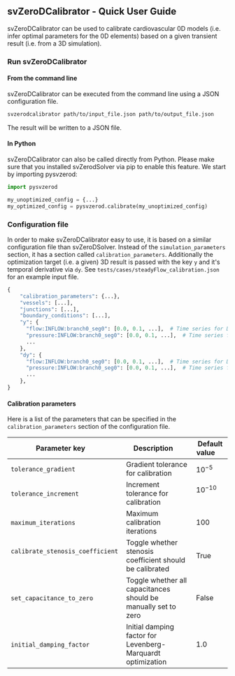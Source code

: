 ## svZeroDCalibrator - Quick User Guide

svZeroDCalibrator can be used to calibrate cardiovascular 0D models (i.e. infer optimal
parameters for the 0D elements) based on a given transient result (i.e. from a
3D simulation).

### Run svZeroDCalibrator

#### From the command line
svZeroDCalibrator can be executed from the command line using a JSON configuration
file.

```bash
svzerodcalibrator path/to/input_file.json path/to/output_file.json
```

The result will be written to a JSON file.


#### In Python

svZeroDCalibrator can also be called directly from Python.
Please make sure that you installed svZerodSolver via pip to enable this feature. We start by
importing pysvzerod:

```python
import pysvzerod

my_unoptimized_config = {...}
my_optimized_config = pysvzerod.calibrate(my_unoptimized_config)
```

### Configuration file

In order to make svZeroDCalibrator easy to use, it is based on a similar configuration
file than svZeroDSolver. Instead of the `simulation_parameters` section, it has a section
called `calibration_parameters`. Additionally the optimization target (i.e. a given)
3D result is passed with the key `y` and it's temporal derivative via `dy`. See
`tests/cases/steadyFlow_calibration.json` for an example input file.

```python
{
    "calibration_parameters": {...},
    "vessels": [...],
    "junctions": [...],
    "boundary_conditions": [...],
    "y": {
      "flow:INFLOW:branch0_seg0": [0.0, 0.1, ...],  # Time series for DOF
      "pressure:INFLOW:branch0_seg0": [0.0, 0.1, ...],  # Time series for DOF
      ...
    },
    "dy": {
      "flow:INFLOW:branch0_seg0": [0.0, 0.1, ...],  # Time series for DOF
      "pressure:INFLOW:branch0_seg0": [0.0, 0.1, ...],  # Time series for DOF
      ...
    },
}
```

#### Calibration parameters

Here is a list of the parameters that can be specified in the `calibration_parameters`
section of the configuration file.

Parameter key &emsp;                      | Description &emsp;                                                     | Default value &emsp;
----------------------------------------- | ---------------------------------------------------------------------- | -----------
`tolerance_gradient` &emsp;               | Gradient tolerance for calibration &emsp;                              | $10^{-5}$ &emsp;
`tolerance_increment` &emsp;              | Increment tolerance for calibration &emsp;                             | $10^{-10}$ &emsp;
`maximum_iterations` &emsp;               | Maximum calibration iterations &emsp;                                  | 100 &emsp;
`calibrate_stenosis_coefficient` &emsp;   | Toggle whether stenosis coefficient should be calibrated &emsp;        | True &emsp;
`set_capacitance_to_zero` &emsp;          | Toggle whether all capacitances should be manually set to zero &emsp;  | False &emsp;
`initial_damping_factor` &emsp;           | Initial damping factor for Levenberg-Marquardt optimization &emsp;     | 1.0 &emsp;

